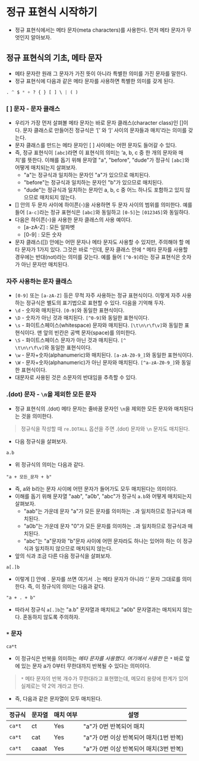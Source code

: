 # 정규 표현식 시작하기
- 정규 표현식에서는 메타 문자(meta characters)를 사용한다. 먼저 메타 문자가 무엇인지 알아보자.

## 정규 표현식의 기초, 메타 문자
- 메타 문자란 원래 그 문자가 가진 뜻이 아니라 특별한 의미를 가진 문자를 말한다. 
- 정규 표현식에 다음과 같은 메타 문자를 사용하면 특별한 의미를 갖게 된다.

```python
. ^ $ * + ? { } [ ] \ | ( )
```

### \[ \] 문자 - 문자 클래스

- 우리가 가장 먼저 살펴볼 메타 문자는 바로 문자 클래스(character class)인 \[\]이다. 문자 클래스로 만들어진 정규식은 ‘\[’ 와 ‘\]’ 사이의 문자들과 매치’라는 의미를 갖는다.
- 문자 클래스를 만드는 메타 문자인 \[ \] 사이에는 어떤 문자도 들어갈 수 있다.
- 즉, 정규 표현식이 <code>\[abc\]</code>라면 이 표현식의 의미는 ‘a, b, c 중 한 개의 문자와 매치’를 뜻한다. 이해를 돕기 위해 문자열 "a", "before", "dude"가 정규식 <code>\[abc\]</code>와 어떻게 매치되는지 살펴보자.
    - "a"는 정규식과 일치하는 문자인 "a"가 있으므로 매치된다.
    - "before"는 정규식과 일치하는 문자인 "b"가 있으므로 매치된다.
    - "dude"는 정규식과 일치하는 문자인 a, b, c 중 어느 하나도 포함하고 있지 않으므로 매치되지 않는다.
- \[\] 안의 두 문자 사이에 하이픈(-)을 사용하면 두 문자 사이의 범위를 의미한다. 예를 들어 <code>\[a-c\]</code>라는 정규 표현식은 <code>\[abc\]</code>와 동일하고 <code>\[0-5\]</code>는 <code>\[012345\]</code>와 동일하다.
- 다음은 하이픈(-)을 사용한 문자 클래스의 사용 예이다.
    - \[a-zA-Z\] : 모든 알파벳
    - \[0-9\] : 모든 숫자
- 문자 클래스(\[\]) 안에는 어떤 문자나 메타 문자도 사용할 수 있지만, 주의해야 할 메타 문자가 1가지 있다. 그것은 바로 <code>^</code>인데, 문자 클래스 안에 ^ 메타 문자를 사용할 경우에는 반대(not)라는 의미를 갖는다. 예를 들어 <code>\[^0-9\]</code>라는 정규 표현식은 숫자가 아닌 문자만 매치된다.

### 자주 사용하는 문자 클래스

- <code>\[0-9\]</code> 또는 <code>\[a-zA-Z\]</code> 등은 무척 자주 사용하는 정규 표현식이다. 이렇게 자주 사용하는 정규식은 별도의 표기법으로 표현할 수 있다. 다음을 기억해 두자.
- <code>\d</code> - 숫자와 매치된다. <code>\[0-9\]</code>와 동일한 표현식이다.
- <code>\D</code> - 숫자가 아닌 것과 매치된다. <code>\[^0-9\]</code>와 동일한 표현식이다.
- <code>\s</code> - 화이트스페이스(whitespace) 문자와 매치된다. <code>\[\t\n\r\f\v\]</code>와 동일한 표현식이다. 맨 앞의 빈칸은 공백 문자(space)를 의미한다.
- <code>\S</code> - 화이트스페이스 문자가 아닌 것과 매치된다. <code>\[^ \t\n\r\f\v\]</code>와 동일한 표현식이다.
- <code>\w</code> - 문자+숫자(alphanumeric)와 매치된다. <code>\[a-zA-Z0-9_\]</code>와 동일한 표현식이다.
- <code>\W</code> - 문자+숫자(alphanumeric)가 아닌 문자와 매치된다. <code>\[^a-zA-Z0-9_\]</code>와 동일한 표현식이다.
- 대문자로 사용된 것은 소문자의 반대임을 추측할 수 있다.

### .(dot) 문자 - <code>\n</code>을 제외한 모든 문자

- 정규 표현식의 .(dot) 메타 문자는 줄바꿈 문자인 <code>\n</code>을 제외한 모든 문자와 매치된다는 것을 의미한다.

> 정규식을 작성할 때 <code>re.DOTALL</code> 옵션을 주면 .(dot) 문자와 <code>\n</code> 문자도 매치된다.

- 다음 정규식을 살펴보자.

```
a.b
```

- 위 정규식의 의미는 다음과 같다.

```
"a + 모든_문자 + b"
```

- 즉, a와 b라는 문자 사이에 어떤 문자가 들어가도 모두 매치된다는 의미이다.
- 이해를 돕기 위해 문자열 "aab", "a0b", "abc"가 정규식 <code>a.b</code>와 어떻게 매치되는지 살펴보자.
    - "aab"는 가운데 문자 "a"가 모든 문자를 의미하는 <code>.</code>과 일치하므로 정규식과 매치된다.
    - "a0b"는 가운데 문자 "0"가 모든 문자를 의미하는 <code>.</code>과 일치하므로 정규식과 매치된다.
    - "abc"는 "a"문자와 "b"문자 사이에 어떤 문자라도 하나는 있어야 하는 이 정규식과 일치하지 않으므로 매치되지 않는다.
- 앞의 식과 조금 다른 다음 정규식을 살펴보자.

```
a[.]b
```

- 이렇게 \[\] 안에 <code>.</code> 문자를 쓰면 여기서 <code>.</code>는 메타 문자가 아니라 ‘.’ 문자 그대로를 의미한다. 즉, 이 정규식의 의미는 다음과 같다.

```
"a + . + b"
```

- 따라서 정규식 <code>a\[.\]b</code>는 "a.b" 문자열과 매치되고 "a0b" 문자열과는 매치되지 않는다. 혼동하지 않도록 주의하자.

### <code>*</code> 문자

```
ca*t
```

- 이 정규식은 반복을 의미하는 <code>*</code> 메타 문자를 사용했다. 여기에서 사용한 <code>*</code>은 <code>*</code> 바로 앞에 있는 문자 a가 0부터 무한대까지 반복될 수 있다는 의미이다.

> <code>*</code> 메타 문자의 반복 개수가 무한대라고 표현했는데, 메모리 용량에 한계가 있어 실제로는 약 2억 개라고 한다.

- 즉, 다음과 같은 문자열이 모두 매치된다.

|정규식|문자열|매치 여부|설명|
|---|---|---|----|
|<code>ca*t</code>|ct|Yes|"a"가 0번 반복되어 매치|
|<code>ca*t</code>|cat|Yes|"a"가 0번 이상 반복되어 매치(1번 반복)|
|<code>ca*t</code>|caaat|Yes|"a"가 0번 이상 반복되어 매치(3번 반복)|
